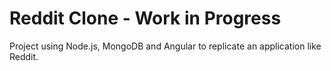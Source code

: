 Reddit Clone - Work in Progress
===========

Project using Node.js, MongoDB and Angular to replicate an application like Reddit.
